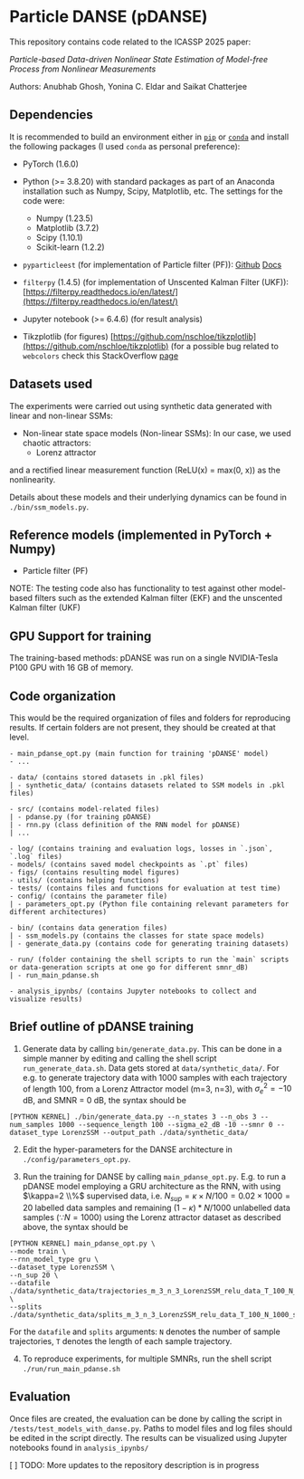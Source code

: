 # Particle DANSE (pDANSE)

This repository contains code related to the ICASSP 2025 paper: 

*Particle-based Data-driven Nonlinear State Estimation of Model-free Process from Nonlinear Measurements*

Authors: Anubhab Ghosh, Yonina C. Eldar and Saikat Chatterjee

## Dependencies 
It is recommended to build an environment either in [`pip`](https://packaging.python.org/en/latest/guides/installing-using-pip-and-virtual-environments/) or [`conda`](https://packaging.python.org/en/latest/guides/installing-using-pip-and-virtual-environments/) and install the following packages (I used `conda` as personal preference):
- PyTorch (1.6.0)
- Python (>= 3.8.20) with standard packages as part of an Anaconda installation such as Numpy, Scipy, Matplotlib, etc. The settings for the code were:
    - Numpy (1.23.5)
    - Matplotlib (3.7.2)
    - Scipy (1.10.1)
    - Scikit-learn (1.2.2)

- `pyparticleest` (for implementation of Particle filter (PF)): [Github](https://github.com/jerkern/pyParticleEst) [Docs](https://pyparticleest.readthedocs.io/en/latest/index.html)
- `filterpy` (1.4.5) (for implementation of Unscented Kalman Filter (UKF)): [https://filterpy.readthedocs.io/en/latest/](https://filterpy.readthedocs.io/en/latest/)
- Jupyter notebook (>= 6.4.6) (for result analysis)
- Tikzplotlib (for figures) [https://github.com/nschloe/tikzplotlib](https://github.com/nschloe/tikzplotlib) (for a possible bug related to `webcolors` check this StackOverflow [page](https://stackoverflow.com/questions/78672058/tikzplotlib-module-throws-attribute-error-module-webcolors-has-no-attribute)

## Datasets used 

The experiments were carried out using synthetic data generated with linear and non-linear SSMs:

- Non-linear state space models (Non-linear SSMs): In our case, we used chaotic attractors:
    - Lorenz attractor
 
and a rectified linear measurement function (ReLU(x) = max(0, x)) as the nonlinearity. 
  
Details about these models and their underlying dynamics can be found in `./bin/ssm_models.py`. 

## Reference models (implemented in PyTorch + Numpy)

- Particle filter (PF)

NOTE: The testing code also has functionality to test against other model-based filters such as the extended Kalman filter (EKF) and the unscented Kalman filter (UKF)

## GPU Support for training

The training-based methods: pDANSE was run on a single NVIDIA-Tesla P100 GPU with 16 GB of memory. 

## Code organization
This would be the required organization of files and folders for reproducing results. If certain folders are not present, they should be created at that level.

````
- main_pdanse_opt.py (main function for training 'pDANSE' model)
- ...

- data/ (contains stored datasets in .pkl files)
| - synthetic_data/ (contains datasets related to SSM models in .pkl files)

- src/ (contains model-related files)
| - pdanse.py (for training pDANSE)
| - rnn.py (class definition of the RNN model for pDANSE)
| ...

- log/ (contains training and evaluation logs, losses in `.json`, `.log` files)
- models/ (contains saved model checkpoints as `.pt` files)
- figs/ (contains resulting model figures)
- utils/ (contains helping functions)
- tests/ (contains files and functions for evaluation at test time)
- config/ (contains the parameter file)
| - parameters_opt.py (Python file containing relevant parameters for different architectures)

- bin/ (contains data generation files)
| - ssm_models.py (contains the classes for state space models)
| - generate_data.py (contains code for generating training datasets)

- run/ (folder containing the shell scripts to run the `main` scripts or data-generation scripts at one go for different smnr_dB)
| - run_main_pdanse.sh

- analysis_ipynbs/ (contains Jupyter notebooks to collect and visualize results)

````

## Brief outline of pDANSE training

1. Generate data by calling `bin/generate_data.py`. This can be done in a simple manner by editing and calling the shell script `run_generate_data.sh`. Data gets stored at `data/synthetic_data/`. For e.g. to generate trajectory data with 1000 samples with each trajectory of length 100, from a Lorenz Attractor model (m=3, n=3), with $\sigma_{e}^{2}= -10$ dB, and $\text{SMNR}$ = $0$ dB, the syntax should be 
````
[PYTHON KERNEL] ./bin/generate_data.py --n_states 3 --n_obs 3 --num_samples 1000 --sequence_length 100 --sigma_e2_dB -10 --smnr 0 --dataset_type LorenzSSM --output_path ./data/synthetic_data/
````
2. Edit the hyper-parameters for the DANSE architecture in `./config/parameters_opt.py`.

3. Run the training for DANSE by calling `main_pdanse_opt.py`.  E.g. to run a pDANSE model employing a GRU architecture as the RNN, with using $\kappa=2 \\%$ supervised data, i.e. $N_{sup}=\kappa \times N / 100 =0.02 \times 1000 = 20$ labelled data samples and remaining $(1 - \kappa) * N / 1000$ unlabelled data samples ($\because N = 1000$) using the Lorenz attractor dataset as described above, the syntax should be
```
[PYTHON KERNEL] main_pdanse_opt.py \
--mode train \
--rnn_model_type gru \
--dataset_type LorenzSSM \
--n_sup 20 \
--datafile ./data/synthetic_data/trajectories_m_3_n_3_LorenzSSM_relu_data_T_100_N_1000_sigmae2_-10.0dB_smnr_0.0dB.pkl \
--splits ./data/synthetic_data/splits_m_3_n_3_LorenzSSM_relu_data_T_100_N_1000_sigmae2_-10.0dB_smnr_0.0dB.pkl
```
For the `datafile` and `splits` arguments:
`N` denotes the number of sample trajectories, `T` denotes the length of each sample trajectory. 

4. To reproduce experiments, for multiple SMNRs, run the shell script `./run/run_main_pdanse.sh`

## Evaluation

Once files are created, the evaluation can be done by calling the script in `/tests/test_models_with_danse.py`. Paths to model files and log files should be edited in the script directly. The results can be visualized using Jupyter notebooks found in `analysis_ipynbs/`

[ ] TODO: More updates to the repository description is in progress
